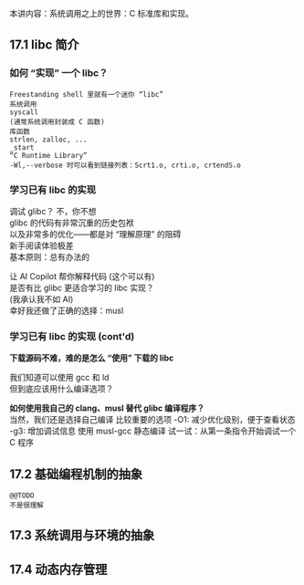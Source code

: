 
本讲内容：系统调用之上的世界：C 标准库和实现。


## 17.1 libc 简介
### 如何 “实现” 一个 libc？
```
Freestanding shell 里就有一个迷你 “libc”
系统调用
syscall
(通常系统调用封装成 C 函数)
库函数
strlen, zalloc, ...
_start
“C Runtime Library”
-Wl,--verbose 时可以看到链接列表：Scrt1.o, crti.o, crtendS.o
```
### 学习已有 libc 的实现 
调试 glibc？
不，你不想  
glibc 的代码有非常沉重的历史包袱  
以及非常多的优化——都是对 “理解原理” 的阻碍  
新手阅读体验极差  
基本原则：总有办法的  

让 AI Copilot 帮你解释代码 (这个可以有)  
是否有比 glibc 更适合学习的 libc 实现？  
(我承认我不如 AI)  
幸好我还做了正确的选择：musl

### 学习已有 libc 的实现 (cont'd)
**下载源码不难，难的是怎么 “使用” 下载的 libc**

我们知道可以使用 gcc 和 ld  
但到底应该用什么编译选项？  

**如何使用我自己的 clang、musl 替代 glibc 编译程序？**  
当然，我们还是选择自己编译
比较重要的选项
-O1: 减少优化级别，便于查看状态
-g3: 增加调试信息
使用 musl-gcc 静态编译
试一试：从第一条指令开始调试一个 C 程序

## 17.2 基础编程机制的抽象

```
@@TODO 
不是很理解

```
## 17.3 系统调用与环境的抽象



## 17.4 动态内存管理




